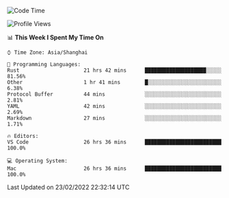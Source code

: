 <!--START_SECTION:waka-->
![Code Time](http://img.shields.io/badge/Code%20Time-1%2C026%20hrs%205%20mins-blue)

![Profile Views](http://img.shields.io/badge/Profile%20Views-4-blue)

📊 **This Week I Spent My Time On** 

```text
⌚︎ Time Zone: Asia/Shanghai

💬 Programming Languages: 
Rust                     21 hrs 42 mins      ████████████████████░░░░░   81.56% 
Other                    1 hr 41 mins        █░░░░░░░░░░░░░░░░░░░░░░░░   6.38% 
Protocol Buffer          44 mins             ░░░░░░░░░░░░░░░░░░░░░░░░░   2.81% 
YAML                     42 mins             ░░░░░░░░░░░░░░░░░░░░░░░░░   2.69% 
Markdown                 27 mins             ░░░░░░░░░░░░░░░░░░░░░░░░░   1.71%

🔥 Editors: 
VS Code                  26 hrs 36 mins      █████████████████████████   100.0%

💻 Operating System: 
Mac                      26 hrs 36 mins      █████████████████████████   100.0%

```


 Last Updated on 23/02/2022 22:32:14 UTC
<!--END_SECTION:waka-->
